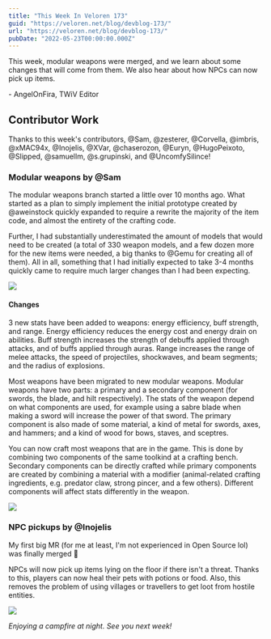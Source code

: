 ```yaml
---
title: "This Week In Veloren 173"
guid: "https://veloren.net/blog/devblog-173/"
url: "https://veloren.net/blog/devblog-173/"
pubDate: "2022-05-23T00:00:00.000Z"
---
```


This week, modular weapons were merged, and we learn about some changes that will come from them. We also hear about how NPCs can now pick up items.

\- AngelOnFira, TWiV Editor

## Contributor Work

Thanks to this week's contributors, @Sam, @zesterer, @Corvella, @imbris, @xMAC94x, @Inojelis, @XVar, @chaserozon, @Euryn, @HugoPeixoto, @Slipped, @samuellm, @s.grupinski, and @UncomfySilince!

### Modular weapons by @Sam

The modular weapons branch started a little over 10 months ago. What started as a plan to simply implement the initial prototype created by @aweinstock quickly expanded to require a rewrite the majority of the item code, and almost the entirety of the crafting code.

Further, I had substantially underestimated the amount of models that would need to be created (a total of 330 weapon models, and a few dozen more for the new items were needed, a big thanks to @Gemu for creating all of them). All in all, something that I had initially expected to take 3-4 months quickly came to require much larger changes than I had been expecting.

![](https://s3.eu-central-2.wasabisys.com/veloren-blog/cdn/634860358623821835/979838144864210944/screenshot_1653681930949.png)

#### Changes

3 new stats have been added to weapons: energy efficiency, buff strength, and range. Energy efficiency reduces the energy cost and energy drain on abilities. Buff strength increases the strength of debuffs applied through attacks, and of buffs applied through auras. Range increases the range of melee attacks, the speed of projectiles, shockwaves, and beam segments; and the radius of explosions.

Most weapons have been migrated to new modular weapons. Modular weapons have two parts: a primary and a secondary component (for swords, the blade, and hilt respectively). The stats of the weapon depend on what components are used, for example using a sabre blade when making a sword will increase the power of that sword. The primary component is also made of some material, a kind of metal for swords, axes, and hammers; and a kind of wood for bows, staves, and sceptres.

You can now craft most weapons that are in the game. This is done by combining two components of the same toolkind at a crafting bench. Secondary components can be directly crafted while primary components are created by combining a material with a modifier (animal-related crafting ingredients, e.g. predator claw, strong pincer, and a few others). Different components will affect stats differently in the weapon.

![](https://s3.eu-central-2.wasabisys.com/veloren-blog/cdn/523568428905398283/980212293788901466/unknown.png)

### NPC pickups by @Inojelis

My first big MR (for me at least, I'm not experienced in Open Source lol) was finally merged 🥳

NPCs will now pick up items lying on the floor if there isn't a threat. Thanks to this, players can now heal their pets with potions or food. Also, this removes the problem of using villages or travellers to get loot from hostile entities.

![](https://s3.eu-central-2.wasabisys.com/veloren-blog/cdn/634860358623821835/977131189351612476/Schermafdruk_van_2022-05-08_01-47-13.png)

_Enjoying a campfire at night. See you next week!_
